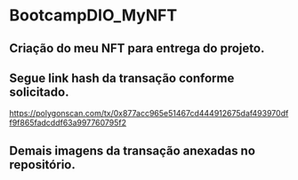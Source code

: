 # BootcampDIO_MyNFT

## Criação do meu NFT para entrega do projeto.

## Segue link hash da transação conforme solicitado.
https://polygonscan.com/tx/0x877acc965e51467cd444912675daf493970dff9f865fadcddf63a997760795f2

## Demais imagens da transação anexadas no repositório.
